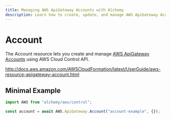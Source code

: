 ```yaml
---
title: Managing AWS ApiGateway Accounts with Alchemy
description: Learn how to create, update, and manage AWS ApiGateway Accounts using Alchemy Cloud Control.
---
```


# Account

The Account resource lets you create and manage [AWS ApiGateway Accounts](https://docs.aws.amazon.com/apigateway/latest/userguide/) using AWS Cloud Control API.

http://docs.aws.amazon.com/AWSCloudFormation/latest/UserGuide/aws-resource-apigateway-account.html

## Minimal Example

```ts
import AWS from "alchemy/aws/control";

const account = await AWS.ApiGateway.Account("account-example", {});
```

